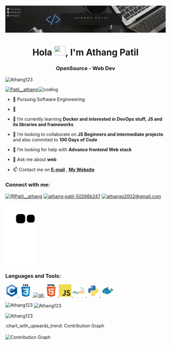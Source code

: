 ![MasterPiece Banner](https://github.com/Athang123/Athang123/blob/main/Banner.png)
<h1 align="center">Hola <img width="35px" height="30px" src="https://github.com/TheDudeThatCode/TheDudeThatCode/blob/master/Assets/Hi.gif">, I'm Athang Patil</h1>
<h3 align="center">OpenSource - Web Dev </h3>

<p align="left"> <img src="https://komarev.com/ghpvc/?username=Athang123&label=Profile%20views&color=0e75b6&style=flat" alt="Athang123" /> </p>
<img align="right" alt="coding" width="400" src="https://c.tenor.com/_DOBjnGspYAAAAAC/code-coding.gif">

<p align="left"> <a href="https://twitter.com/Patil__athang" target="blank"><img src="https://img.shields.io/twitter/follow/Patil__athang?logo=twitter&style=for-the-badge" alt="Patil__athang" /></a> </p>


- 🔭 Pursuing Software Enginneering 
  
- 🔭 

- 🌱 I’m currently learning **Docker and interested in DevOps stuff, JS and its libraries and frameworks**

- 👯 I’m looking to collaborate on **JS Beginners and intermediate projects** and also commited to **100 Days of Code**

- 🤝 I’m looking for help with **Advance frontend Web stack**

- 💬 Ask me about **web**

- 📫 Contact me on **[E-mail](mailto:athangp2002@gmail.com)**  ,  **[My Website](https://jayparmar.netlify.app/)**

<h3 align="left">Connect with me:</h3>
<p align="left">
<a href="https://twitter.com/Patil__athang" target="blank"><img align="center" src="https://raw.githubusercontent.com/rahuldkjain/github-profile-readme-generator/master/src/images/icons/Social/twitter.svg" alt="@Patil__athang" height="30" width="40" /></a>
<a href="https://www.linkedin.com/in/athang-patil-50266b247/" target="blank"><img align="center" src="https://raw.githubusercontent.com/rahuldkjain/github-profile-readme-generator/master/src/images/icons/Social/linked-in-alt.svg" alt="athang-patil-50266b247" height="30" width="40" /></a>
<a href="mailto:athangp2002@gmail" target="blank"><img align="center" src="https://ssl.gstatic.com/ui/v1/icons/mail/rfr/gmail.ico" alt="athangp2002@gmail.com" height="30" width="40" /></a>
</p>

 ![Snake animation](https://github.com/rafaballerini/rafaballerini/blob/output/github-contribution-grid-snake.svg)
 

<h3 align="left">Languages and Tools:</h3>
<p align="left"> <a href="https://www.cprogramming.com/" target="_blank"> <img src="https://raw.githubusercontent.com/devicons/devicon/master/icons/c/c-original.svg" alt="c" width="40" height="40"/> </a> <a href="https://www.w3schools.com/css/" target="_blank"> <img src="https://raw.githubusercontent.com/devicons/devicon/master/icons/css3/css3-original-wordmark.svg" alt="css3" width="40" height="40"/> </a> <a href="https://git-scm.com/" target="_blank"> <img src="https://www.vectorlogo.zone/logos/git-scm/git-scm-icon.svg" alt="git" width="40" height="40"/> </a> <a href="https://www.w3.org/html/" target="_blank"> <img src="https://raw.githubusercontent.com/devicons/devicon/master/icons/html5/html5-original-wordmark.svg" alt="html5" width="40" height="40"/> </a> <a href="https://developer.mozilla.org/en-US/docs/Web/JavaScript" target="_blank"> <img src="https://raw.githubusercontent.com/devicons/devicon/master/icons/javascript/javascript-original.svg" alt="javascript" width="40" height="40"/> </a> <a href="https://www.mysql.com/" target="_blank"> <img src="https://raw.githubusercontent.com/devicons/devicon/master/icons/mysql/mysql-original-wordmark.svg" alt="mysql" width="40" height="40"/> </a> <a href="https://www.python.org" target="_blank"> <img src="https://raw.githubusercontent.com/devicons/devicon/master/icons/python/python-original.svg" alt="python" width="40" height="40"/> </a> <a href="https://www.docker.com/" target="_blank"> <img src="https://raw.githubusercontent.com/devicons/devicon/master/icons/docker/docker-original.svg" alt="Docker" width="40" height="40"/> </a> </p>

<p><img align="left" src="https://github-readme-stats.vercel.app/api/top-langs?username=Athang123&show_icons=true&locale=en&layout=compact" alt="Athang123" /></p>

<p>&nbsp;<img align="center" src="https://github-readme-stats.vercel.app/api?username=Athang123&show_icons=true&locale=en" alt="Athang123" /></p>

<p><img align="center" src="https://github-readme-streak-stats.herokuapp.com/?user=Athang123&" alt="Athang123" /></p>

<summary>:chart_with_upwards_trend: Contribution Graph </summary>
   <br/>
   <img src="https://activity-graph.herokuapp.com/graph?username=Athang123&theme=xcode" alt="Contribution Graph" align="center" />
